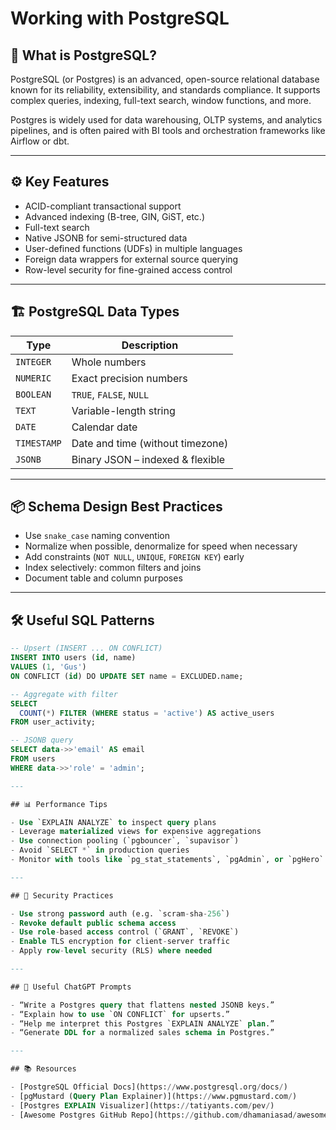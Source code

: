 # Working with PostgreSQL

## 🧠 What is PostgreSQL?

PostgreSQL (or Postgres) is an advanced, open-source relational database known for its reliability, extensibility, and standards compliance. It supports complex queries, indexing, full-text search, window functions, and more.

Postgres is widely used for data warehousing, OLTP systems, and analytics pipelines, and is often paired with BI tools and orchestration frameworks like Airflow or dbt.

---

## ⚙️ Key Features

- ACID-compliant transactional support
- Advanced indexing (B-tree, GIN, GiST, etc.)
- Full-text search
- Native JSONB for semi-structured data
- User-defined functions (UDFs) in multiple languages
- Foreign data wrappers for external source querying
- Row-level security for fine-grained access control

---

## 🏗️ PostgreSQL Data Types

| Type       | Description                          |
|------------|--------------------------------------|
| `INTEGER`  | Whole numbers                        |
| `NUMERIC`  | Exact precision numbers              |
| `BOOLEAN`  | `TRUE`, `FALSE`, `NULL`              |
| `TEXT`     | Variable-length string               |
| `DATE`     | Calendar date                        |
| `TIMESTAMP`| Date and time (without timezone)     |
| `JSONB`    | Binary JSON – indexed & flexible     |

---

## 📦 Schema Design Best Practices

- Use `snake_case` naming convention
- Normalize when possible, denormalize for speed when necessary
- Add constraints (`NOT NULL`, `UNIQUE`, `FOREIGN KEY`) early
- Index selectively: common filters and joins
- Document table and column purposes

---

## 🛠️ Useful SQL Patterns

```sql
-- Upsert (INSERT ... ON CONFLICT)
INSERT INTO users (id, name)
VALUES (1, 'Gus')
ON CONFLICT (id) DO UPDATE SET name = EXCLUDED.name;

-- Aggregate with filter
SELECT
  COUNT(*) FILTER (WHERE status = 'active') AS active_users
FROM user_activity;

-- JSONB query
SELECT data->>'email' AS email
FROM users
WHERE data->>'role' = 'admin';

---

## 📊 Performance Tips

- Use `EXPLAIN ANALYZE` to inspect query plans  
- Leverage materialized views for expensive aggregations  
- Use connection pooling (`pgbouncer`, `supavisor`)  
- Avoid `SELECT *` in production queries  
- Monitor with tools like `pg_stat_statements`, `pgAdmin`, or `pgHero`

---

## 🔐 Security Practices

- Use strong password auth (e.g. `scram-sha-256`)  
- Revoke default public schema access  
- Use role-based access control (`GRANT`, `REVOKE`)  
- Enable TLS encryption for client-server traffic  
- Apply row-level security (RLS) where needed

---

## 🧠 Useful ChatGPT Prompts

- “Write a Postgres query that flattens nested JSONB keys.”  
- “Explain how to use `ON CONFLICT` for upserts.”  
- “Help me interpret this Postgres `EXPLAIN ANALYZE` plan.”  
- “Generate DDL for a normalized sales schema in Postgres.”

---

## 📚 Resources

- [PostgreSQL Official Docs](https://www.postgresql.org/docs/)  
- [pgMustard (Query Plan Explainer)](https://www.pgmustard.com/)  
- [Postgres EXPLAIN Visualizer](https://tatiyants.com/pev/)  
- [Awesome Postgres GitHub Repo](https://github.com/dhamaniasad/awesome-postgres)
